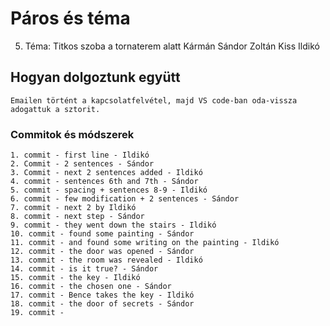 # Páros és téma
5. Téma: Titkos szoba a tornaterem alatt
    Kármán Sándor Zoltán
    Kiss Ildikó

## Hogyan dolgoztunk együtt
    Emailen történt a kapcsolatfelvétel, majd VS code-ban oda-vissza adogattuk a sztorit.


### Commitok és módszerek
    1. commit - first line - Ildikó
    2. Commit - 2 sentences - Sándor
    3. Commit - next 2 sentences added - Ildikó
    4. commit - sentences 6th and 7th - Sándor
    5. commit - spacing + sentences 8-9 - Ildikó
    6. commit - few modification + 2 sentences - Sándor
    7. commit - next 2 by Ildikó
    8. commit - next step - Sándor
    9. commit - they went down the stairs - Ildikó
    10. commit - found some painting - Sándor
    11. commit - and found some writing on the painting - Ildikó
    12. commit - the door was opened - Sándor
    13. commit - the room was revealed - Ildikó
    14. commit - is it true? - Sándor
    15. commit - the key - Ildikó
    16. commit - the chosen one - Sándor
    17. commit - Bence takes the key - Ildikó
    18. commit - the door of secrets - Sándor
    19. commit - 